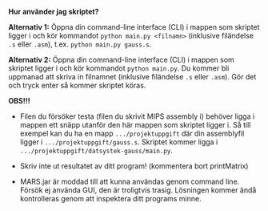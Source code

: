 **Hur använder jag skriptet?**

**Alternativ 1:**
Öppna din command-line interface (CLI) i mappen som skriptet ligger i och kör kommandot `python main.py <filnamn>` (inklusive filändelse `.s` eller `.asm`), t.ex. `python main.py gauss.s`.

**Alternativ 2:**
Öppna din command-line interface (CLI) i mappen som skriptet ligger i och kör kommandot `python main.py`. Du kommer bli uppmanad att skriva in filnamnet (inklusive filändelse `.s` eller `.asm`). Gör det och tryck enter så kommer skriptet köras.

**OBS!!!**

* Filen du försöker testa (filen du skrivit MIPS assembly i) behöver ligga i mappen ett snäpp utanför den här mappen som skriptet ligger i. Så till exempel kan du ha en mapp `.../projektuppgift` där din assemblyfil ligger i `.../projektuppgift/gauss.s`. Skriptet kommer ligga i `.../projektuppgift/datsystek-gauss/main.py`.

* Skriv inte ut resultatet av ditt program! (kommentera bort printMatrix)

* MARS.jar är moddad till att kunna användas genom command line. Försök ej använda GUI, den är troligtvis trasig. Lösningen kommer ändå kontrolleras genom att inspektera ditt programs minne.
